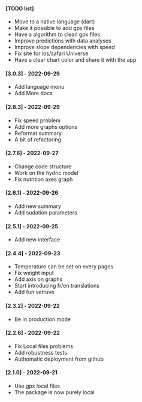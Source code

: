 #### [TODO list]

- Move to a native language (dart)
- Make it possible to add gpx files
- Have a algorithm to clean gpx files
- Improve predictions with data analyses
- Improve slope dependencies with speed
- Fix site for ios/safari Universe
- Have a clear chart color and share it with the app


#### [3.0.3] - 2022-09-29

- Add language menu
- Add More docs

#### [2.8.3] - 2022-09-29

- Fix speed problem
- Add more graphs options
- Reformat summary
- A bit of refactoring

#### [2.7.6] - 2022-09-27

- Change code structure
- Work on the hydric model
- Fix nutrition axes graph

#### [2.6.1] - 2022-09-26

- Add new summary
- Add sudation parameters

#### [2.5.1] - 2022-09-25

- Add new interface

#### [2.4.4] - 2022-09-23

- Temperature can be set on every pages
- Fix weight input
- Add axis on graphs
- Start introducing fr/en translations
- Add fun vetruve

#### [2.3.2] - 2022-09-22

- Be in production mode

#### [2.2.6] - 2022-09-22
 
- Fix Local files problems
- Add robustness tests
- Authomatic deployment from github

#### [2.1.0] - 2022-09-21
  
- Use gpx local files
- The package is now purely local
 